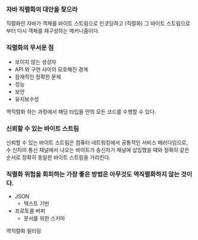 ### 자바 직렬화의 대안을 찾으라

직렬화란 자바가 객체를 바이트 스트림으로 인코딩하고 (직렬화) 그 바이트 스트림으로부터 다시 객체를 재구성하는 메커니즘이다.

### 직렬화의 무서운 점

- 보이지 않는 생성자
- API 와 구현 사이의 모호해진 경계
- 잠재적인 정확한 문제
- 성능
- 보안
- 유지보수성



역직렬화 하는 과정에서 해당 타입들 안의 모든 코드를 수행할 수 있다.

### 신뢰할 수 있는 바이트 스트림

신뢰할 수 있는 바이트 스트림은 컴퓨터 네트워킹에서 공통적인 서비스 패러다임으로, 수
신자의 통신 채널에서 나오는 바이트가 송신자가 채널에 삽입했을 때와 정확히 같은 순서로 정확히 동일한 바이트 스트림을 가리킨다.



### 직렬화 위험을 회피하는 가장 좋은 방법은 아무것도 역직렬화하지 않는 것이다.

- JSON
  - 텍스트 기반
- 프로토콜 버퍼
  - 문서를 위한 스키마


역직렬화 필터링
